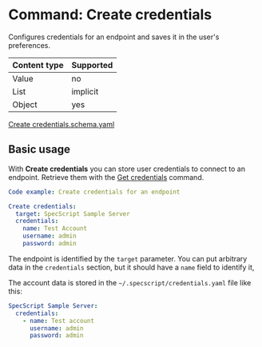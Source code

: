 # Command: Create credentials

Configures credentials for an endpoint and saves it in the user's preferences.

| Content type | Supported |
|--------------|-----------|
| Value        | no        |
| List         | implicit  |
| Object       | yes       |

[Create credentials.schema.yaml](schema/Create%20credentials.schema.yaml)

## Basic usage

With **Create credentials** you can store user credentials to connect to an endpoint. Retrieve them with
the [Get credentials](Get%20credentials.spec.md) command.

<!-- yaml specscript
Credentials: ${SCRIPT_TEMP_DIR}/credentials.yaml
-->

```yaml specscript
Code example: Create credentials for an endpoint

Create credentials:
  target: SpecScript Sample Server
  credentials:
    name: Test Account
    username: admin
    password: admin
```

The endpoint is identified by the `target` parameter. You can put arbitrary data in the `credentials` section, but it
should have a `name` field to identify it,

The account data is stored in the `~/.specscript/credentials.yaml` file like this:

```yaml
SpecScript Sample Server:
  credentials:
    - name: Test account
      username: admin
      password: admin
```